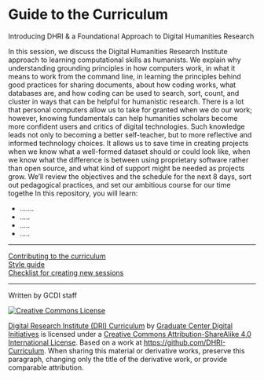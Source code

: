 # Guide to the Curriculum

Introducing DHRI & a Foundational Approach to Digital Humanities Research

In this session, we discuss the Digital Humanities Research Institute approach to learning computational skills as humanists. We explain why understanding grounding principles in how computers work, in what it means to work from the command line, in learning the principles behind good practices for sharing documents, about how coding works, what databases are, and how coding can be used to search, sort, count, and cluster in ways that can be helpful for humanistic research. There is a lot that personal computers allow us to take for granted when we do our work; however, knowing fundamentals can help humanities scholars become more confident users and critics of digital technologies. Such knowledge leads not only to becoming a better self-teacher, but to more reflective and informed technology choices. It allows us to save time in creating projects when we know what a well-formed dataset should or could look like, when we know what the difference is between using proprietary software rather than open source, and what kind of support might be needed as projects grow. We’ll review the objectives and the schedule for the next 8 days, sort out pedagogical practices, and set our ambitious course for our time togethe
In this repository, you will learn:

- .......
- .....
- .....
- .....

-----

[Contributing to the curriculum](sections/contributing.md)  
[Style guide](sections/style-guide.md)  
[Checklist for creating new sessions](sections/checklist.md)  

-----

Written by GCDI staff

[![Creative Commons License](https://i.creativecommons.org/l/by-sa/4.0/88x31.png)](http://creativecommons.org/licenses/by-sa/4.0/)

[Digital Research Institute (DRI) Curriculum](http://purl.org/dc/terms/) by [Graduate Center Digital Initiatives](https://gcdi.commons.gc.cuny.edu/) is licensed under a [Creative Commons Attribution-ShareAlike 4.0 International License](http://creativecommons.org/licenses/by-sa/4.0/). Based on a work at <https://github.com/DHRI-Curriculum>. When sharing this material or derivative works, preserve this paragraph, changing only the title of the derivative work, or provide comparable attribution.